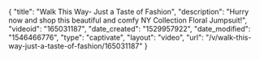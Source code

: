 {
    "title": "Walk This Way- Just a Taste of Fashion",
    "description": "Hurry now and shop this beautiful and comfy NY Collection Floral Jumpsuit!",
    "videoid": "165031187",
    "date_created": "1529957922",
    "date_modified": "1546466776",
    "type": "captivate",
    "layout": "video",
    "url": "\/v\/walk-this-way-just-a-taste-of-fashion\/165031187"
}